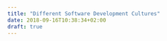 ```yaml
---
title: "Different Software Development Cultures"
date: 2018-09-16T10:38:34+02:00
draft: true
---
```

